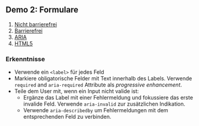 ## Demo 2: Formulare

1. [Nicht barrierefrei](https://cas-fe.github.io/Accessibility/demos/form/form-inaccessible.html)
2. [Barrierefrei](https://cas-fe.github.io/Accessibility/demos/form/form-accessible.html)
3. [ARIA](https://cas-fe.github.io/Accessibility/demos/form/form-aria.html)
4. [HTML5](https://cas-fe.github.io/Accessibility/demos/form/form-html5.html)

### Erkenntnisse

- Verwende ein `<label>` für jedes Feld
- Markiere obligatorische Felder mit Text innerhalb des Labels. Verwende `required` and `aria-required` Attribute als *progressive enhancement*.
- Teile dem User mit, wenn ein Input nicht valide ist:
    - Ergänze das Label mit einer Fehlermeldung und fokussiere das erste invalide Feld. Verwende `aria-invalid` zur zusätzlichen Indikation.
    - Verwende `aria-describedby` um Fehlermeldungen mit dem entsprechenden Feld zu verbinden.